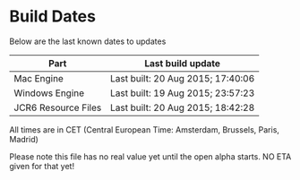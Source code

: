# Build Dates

Below are the last known dates to updates

Part | Last build update
-----|-----
Mac Engine | Last built: 20 Aug 2015; 17:40:06
Windows Engine | Last built: 19 Aug 2015; 23:57:23
JCR6 Resource Files | Last built: 20 Aug 2015; 18:42:28
All times are in CET (Central European Time: Amsterdam, Brussels, Paris, Madrid)


Please note this file has no real value yet until the open alpha starts. NO ETA given for that yet!
